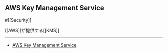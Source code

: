 ## AWS Key Management Service

#[[Security]]

[[AWS]]が提供する[[KMS]]

---

- [AWS Key Management Service](https://docs.aws.amazon.com/kms/latest/developerguide/overview.html)